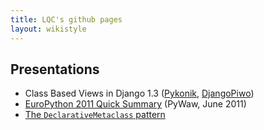 ```yaml
---
title: LQC's github pages
layout: wikistyle
---
```


## Presentations

- Class Based Views in Django 1.3 ([Pykonik](pykonik/class-based-views.html), 
[DjangoPiwo](djangopiwo/april2011/index.html))
- [EuroPython 2011 Quick Summary](pywaw/ep2011) (PyWaw, June 2011)
- [The <code>DeclarativeMetaclass</code> pattern](pywaw/dmc)

